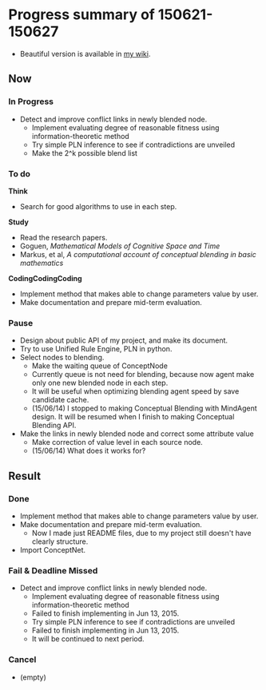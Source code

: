 # Progress summary of 150621-150627
* Beautiful version is available in [my wiki](http://wiki.dong-min.kim/GSoC_2015_-_Conceptual_Blending).

## Now
### In Progress
* Detect and improve conflict links in newly blended node.
  * Implement evaluating degree of reasonable fitness using 
   information-theoretic method
  * Try simple PLN inference to see if contradictions are unveiled
  * Make the 2^k possible blend list

### To do
**Think**

* Search for good algorithms to use in each step.

**Study**

* Read the research papers.
 * Goguen, *Mathematical Models of Cognitive Space and Time*
 * Markus, et al, *A computational account of conceptual blending in basic 
  mathematics*

**CodingCodingCoding**

* Implement method that makes able to change parameters value by user.
* Make documentation and prepare mid-term evaluation.

### Pause
* Design about public API of my project, and make its document.
* Try to use Unified Rule Engine, PLN in python.
* Select nodes to blending.
  * Make the waiting queue of ConceptNode
  * Currently queue is not need for blending, because now agent make only one 
   new blended node in each step.
  * It will be useful when optimizing blending agent speed by save candidate 
   cache.
  * (15/06/14) I stopped to making Conceptual Blending with MindAgent design.
   It will be resumed when I finish to making Conceptual Blending API.
* Make the links in newly blended node and correct some attribute value
  * Make correction of value level in each source node.
  * (15/06/14) What does it works for?

## Result
### Done
* Implement method that makes able to change parameters value by user.
* Make documentation and prepare mid-term evaluation.
  * Now I made just README files, due to my project still doesn't have clearly 
   structure.
* Import ConceptNet.

### Fail & Deadline Missed
* Detect and improve conflict links in newly blended node.
  * Implement evaluating degree of reasonable fitness using 
   information-theoretic method
  * Failed to finish implementing in Jun 13, 2015.
  * Try simple PLN inference to see if contradictions are unveiled
  * Failed to finish implementing in Jun 13, 2015.
  * It will be continued to next period.
  
### Cancel
* (empty)
